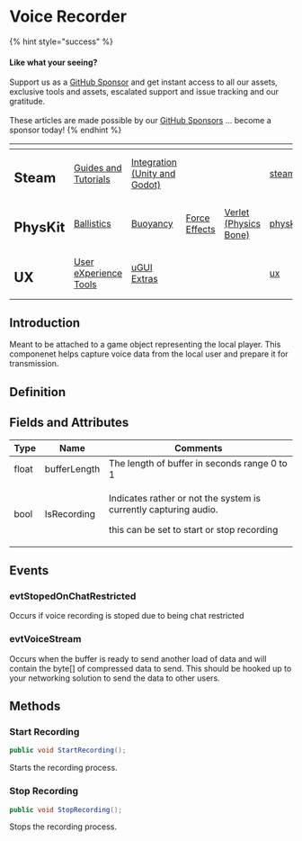 # Voice Recorder

{% hint style="success" %}
#### Like what your seeing?

Support us as a [GitHub Sponsor](../../../../become-a-sponsor/) and get instant access to all our assets, exclusive tools and assets, escalated support and issue tracking and our gratitude.\
\
These articles are made possible by our [GitHub Sponsors](../../../../become-a-sponsor/) ... become a sponsor today!
{% endhint %}

<table data-view="cards"><thead><tr><th></th><th></th><th></th><th></th><th></th><th data-hidden data-card-target data-type="content-ref"></th><th data-hidden data-card-cover data-type="files"></th></tr></thead><tbody><tr><td><h2>Steam</h2></td><td><a href="../../../../company/steam/">Guides and Tutorials</a></td><td><a href="../../">Integration (Unity and Godot)</a></td><td></td><td></td><td><a href="../../../../company/steam/">steam</a></td><td><a href="../../../../.gitbook/assets/Steamworks Card.png">Steamworks Card.png</a></td></tr><tr><td><h2>PhysKit</h2></td><td><a href="../../../physkit/learning/sample-scenes/fantasy-style-ballistic-simulation.md">Ballistics</a></td><td><a href="../../../physkit/learning/sample-scenes/1-buoyancy-example.md">Buoyancy</a></td><td><a href="../../../physkit/learning/sample-scenes/1-force-effect-fields.md">Force Effects</a></td><td><a href="../../../physkit/learning/sample-scenes/2-verlet-spring-skinned-mesh.md">Verlet (Physics Bone)</a></td><td><a href="../../../physkit/">physkit</a></td><td><a href="../../../../.gitbook/assets/PhysKit Card.png">PhysKit Card.png</a></td></tr><tr><td><h2>UX</h2></td><td><a href="../../../ux/learning/core-concepts/">User eXperience Tools</a></td><td><a href="../../../ux/learning/ugui-extras/">uGUI Extras</a></td><td></td><td></td><td><a href="../../../ux/">ux</a></td><td><a href="../../../../.gitbook/assets/Splash Screen (1).png">Splash Screen (1).png</a></td></tr></tbody></table>

## &#x20;Introduction

Meant to be attached to a game object representing the local player. This componenet helps capture voice data from the local user and prepare it for transmission.

## Definition

## Fields and Attributes

| Type  | Name         | Comments                                                                                                                        |
| ----- | ------------ | ------------------------------------------------------------------------------------------------------------------------------- |
| float | bufferLength | The length of buffer in seconds range 0 to 1                                                                                    |
| bool  | IsRecording  | <p>Indicates rather or not the system is currently capturing audio.</p><p></p><p>this can be set to start or stop recording</p> |

## Events

### evtStopedOnChatRestricted

Occurs if voice recording is stoped due to being chat restricted

### evtVoiceStream

Occurs when the buffer is ready to send another load of data and will contain the byte\[] of compressed data to send. This should be hooked up to your networking solution to send the data to other users.

## Methods

### Start Recording

```csharp
public void StartRecording();
```

Starts the recording process.

### Stop Recording

```csharp
public void StopRecording();
```

Stops the recording process.
